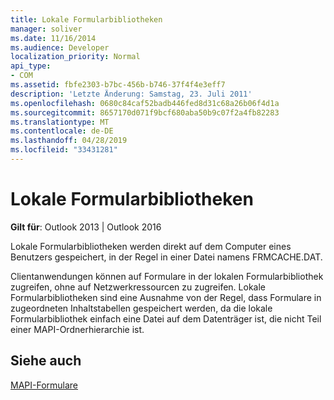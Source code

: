 ```yaml
---
title: Lokale Formularbibliotheken
manager: soliver
ms.date: 11/16/2014
ms.audience: Developer
localization_priority: Normal
api_type:
- COM
ms.assetid: fbfe2303-b7bc-456b-b746-37f4f4e3eff7
description: 'Letzte Änderung: Samstag, 23. Juli 2011'
ms.openlocfilehash: 0680c84caf52badb446fed8d31c68a26b06f4d1a
ms.sourcegitcommit: 8657170d071f9bcf680aba50b9c07f2a4fb82283
ms.translationtype: MT
ms.contentlocale: de-DE
ms.lasthandoff: 04/28/2019
ms.locfileid: "33431281"
---
```

# <a name="local-form-libraries"></a>Lokale Formularbibliotheken

  
  
**Gilt für**: Outlook 2013 | Outlook 2016 
  
Lokale Formularbibliotheken werden direkt auf dem Computer eines Benutzers gespeichert, in der Regel in einer Datei namens FRMCACHE.DAT. 
  
Clientanwendungen können auf Formulare in der lokalen Formularbibliothek zugreifen, ohne auf Netzwerkressourcen zu zugreifen. Lokale Formularbibliotheken sind eine Ausnahme von der Regel, dass Formulare in zugeordneten Inhaltstabellen gespeichert werden, da die lokale Formularbibliothek einfach eine Datei auf dem Datenträger ist, die nicht Teil einer MAPI-Ordnerhierarchie ist.
  
## <a name="see-also"></a>Siehe auch



[MAPI-Formulare](mapi-forms.md)

